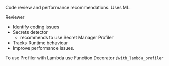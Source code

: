 Code review and performance recommendations. Uses ML.


Reviewer
- Identify coding issues
- Secrets detector
	- recommends to use Secret Manager
Profiler
- Tracks Runtime behaviour
- Improve performance issues.

To use Profiler with Lambda use Function Decorator `@with_lambda_profiler` 